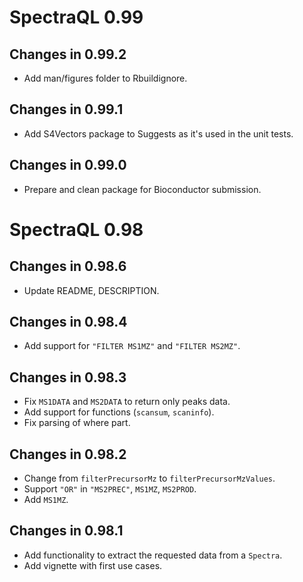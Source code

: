 # SpectraQL 0.99

## Changes in 0.99.2

- Add man/figures folder to Rbuildignore.

## Changes in 0.99.1

- Add S4Vectors package to Suggests as it's used in the unit tests.

## Changes in 0.99.0

- Prepare and clean package for Bioconductor submission.

# SpectraQL 0.98

## Changes in 0.98.6

- Update README, DESCRIPTION.

## Changes in 0.98.4

- Add support for `"FILTER MS1MZ"` and `"FILTER MS2MZ"`.

## Changes in 0.98.3

- Fix `MS1DATA` and `MS2DATA` to return only peaks data.
- Add support for functions (`scansum`, `scaninfo`).
- Fix parsing of where part.

## Changes in 0.98.2

- Change from `filterPrecursorMz` to `filterPrecursorMzValues`.
- Support `"OR"` in `"MS2PREC"`, `MS1MZ`, `MS2PROD`.
- Add `MS1MZ`.

## Changes in 0.98.1

- Add functionality to extract the requested data from a `Spectra`.
- Add vignette with first use cases.
